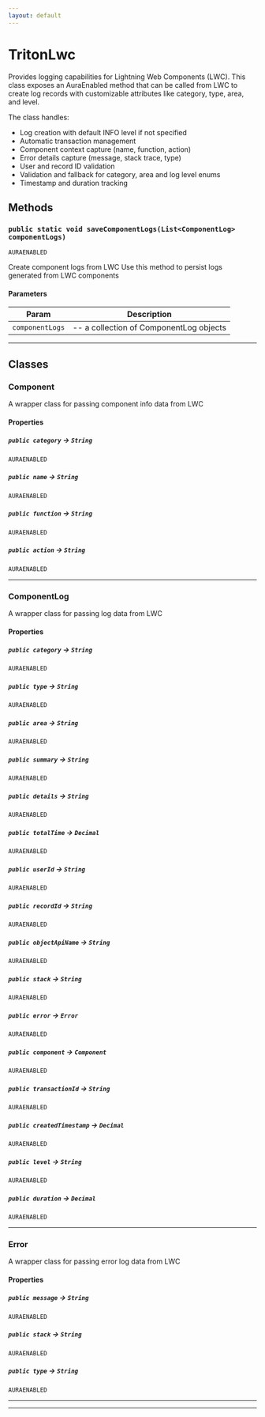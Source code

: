 ```yaml
---
layout: default
---
```

# TritonLwc

Provides logging capabilities for Lightning Web Components (LWC).
This class exposes an AuraEnabled method that can be called from LWC to create log records
with customizable attributes like category, type, area, and level.

The class handles:
- Log creation with default INFO level if not specified
- Automatic transaction management
- Component context capture (name, function, action)
- Error details capture (message, stack trace, type)
- User and record ID validation
- Validation and fallback for category, area and log level enums
- Timestamp and duration tracking

## Methods
### `public static void saveComponentLogs(List<ComponentLog> componentLogs)`

`AURAENABLED`

Create component logs from LWC
Use this method to persist logs generated from LWC components

#### Parameters

|Param|Description|
|---|---|
|`componentLogs`|-- a collection of ComponentLog objects|

---
## Classes
### Component

A wrapper class for passing component info data from LWC

#### Properties

##### `public category` → `String`

`AURAENABLED` 

##### `public name` → `String`

`AURAENABLED` 

##### `public function` → `String`

`AURAENABLED` 

##### `public action` → `String`

`AURAENABLED` 

---

### ComponentLog

A wrapper class for passing log data from LWC

#### Properties

##### `public category` → `String`

`AURAENABLED` 

##### `public type` → `String`

`AURAENABLED` 

##### `public area` → `String`

`AURAENABLED` 

##### `public summary` → `String`

`AURAENABLED` 

##### `public details` → `String`

`AURAENABLED` 

##### `public totalTime` → `Decimal`

`AURAENABLED` 

##### `public userId` → `String`

`AURAENABLED` 

##### `public recordId` → `String`

`AURAENABLED` 

##### `public objectApiName` → `String`

`AURAENABLED` 

##### `public stack` → `String`

`AURAENABLED` 

##### `public error` → `Error`

`AURAENABLED` 

##### `public component` → `Component`

`AURAENABLED` 

##### `public transactionId` → `String`

`AURAENABLED` 

##### `public createdTimestamp` → `Decimal`

`AURAENABLED` 

##### `public level` → `String`

`AURAENABLED` 

##### `public duration` → `Decimal`

`AURAENABLED` 

---

### Error

A wrapper class for passing error log data from LWC

#### Properties

##### `public message` → `String`

`AURAENABLED` 

##### `public stack` → `String`

`AURAENABLED` 

##### `public type` → `String`

`AURAENABLED` 

---

---
